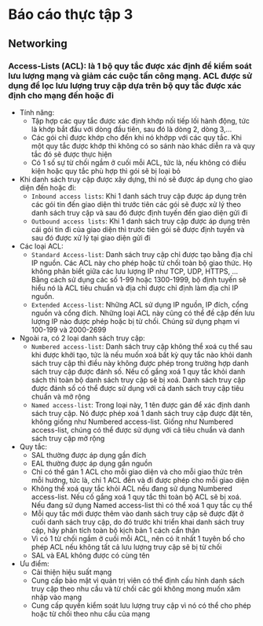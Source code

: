 # Báo cáo thực tập 3
## Networking
### Access-Lists (ACL): là 1 bộ quy tắc được xác định để kiểm soát lưu lượng mạng và giảm các cuộc tấn công mạng. ACL được sử dụng để lọc lưu lượng truy cập dựa trên bộ quy tắc được xác định cho mạng đến hoặc đi
- Tính năng:
  - Tập hợp các quy tắc được xác định khớp nối tiếp lối hành động, tức là khớp bắt đầu với dòng đầu tiên, sau đó là dòng 2, dòng 3,...
  - Các gói chỉ được khớp cho đến khi nó khớpp với các quy tắc. Khi một quy tắc được khớp thì không có so sánh nào khác diễn ra và quy tắc đó sẽ được thực hiện
  - Có 1 số sự từ chối ngầm ở cuối mỗi ACL, tức là, nếu không có điều kiện hoặc quy tắc phù hợp thì gói sẽ bị loại bỏ
- Khi danh sách truy cập được xây dựng, thì nó sẽ được áp dụng cho giao diện đến hoặc đi:
  - `Inbound access lists`: Khi 1 danh sách truy cập được áp dụng trên các gói tin đến giao diện thì trước tiên các gói sẽ được xử lý theo danh sách truy cập và sau đó được định tuyến đến giao diện gửi đi
  - `Outbound access lists`: Khi 1 danh sách truy cập được áp dụng trên cái gói tin đi của giao diện thì trước tiên gói sẽ được định tuyến và sau đó được xử lý tại giao diện gửi đi
- Các loại ACL:
  - `Standard Access-list`: Danh sách truy cập chỉ được tạo bằng địa chỉ IP nguồn. Các ACL này cho phép hoặc từ chối toàn bộ giao thức. Họ không phân biết giữa các lưu lượng IP như TCP, UDP, HTTPS, ... Bằng cách sử dụng các số 1-99 hoặc 1300-1999, bộ định tuyến sẽ hiểu nó là ACL tiêu chuẩn và địa chỉ được chỉ định làm địa chỉ IP nguồn.
  - `Extended Access-list`: Những ACL sử dụng IP nguồn, IP đích, cổng nguồn và cổng đích. Những loại ACL này cũng có thể đề cập đến lưu lượng IP nào được phép hoặc bị từ chối. Chúng sử dụng phạm vi 100-199 và 2000-2699
- Ngoài ra, có 2 loại danh sách truy cập:
  -  `Numbered access-list`: Danh sách truy cập không thể xoá cụ thể sau khi được khởi tạo, tức là nếu muốn xoá bất kỳ quy tắc nào khỏi danh sách truy cập thì điều này không được phép trong trường hợp danh sách truy cập được đánh số. Nếu cố gắng xoá 1 quy tắc khỏi danh sách thì toàn bộ danh sách truy cập sẽ bị xoá. Danh sách truy cập được đánh số có thể được sử dụng với cả danh sách truy cập tiêu chuẩn và mở rộng
  -  `Named access-list`: Trong loại này, 1 tên được gán để xác định danh sách truy cập. Nó được phép xoá 1 danh sách truy cập được đặt tên, không giống như Numbered access-list. Giống như Numbered access-list, chúng có thể được sử dụng với cả tiêu chuẩn và danh sách truy cập mở rộng 
- Quy tắc:
  - SAL thường được áp dụng gần đích 
  - EAL thường được áp dụng gần nguồn
  - Chỉ có thể gán 1 ACL cho mỗi giao diện và cho mỗi giao thức trên mỗi hướng, tức là, chỉ 1 ACL đến và đi được phép cho mỗi giao diện
  - Không thể xoá quy tắc khỏi ACL nếu đang sử dụng Numbered access-list. Nếu cố gắng xoá 1 quy tắc thì toàn bộ ACL sẽ bị xoá. Nếu đang sử dụng Named access-list thì có thể xoá 1 quy tắc cụ thể
  - Mỗi quy tắc mới được thêm vào danh sách truy cập sẽ được đặt ở cuối danh sách truy cập, do đó trước khi triển khai danh sách truy cập, hãy phân tích toàn bộ kịch bản 1 cách cẩn thận
  - Vì có 1 từ chối ngầm ở cuối mỗi ACL, nên có ít nhất 1 tuyên bố cho phép ACL nếu không tất cả lưu lượng truy cập sẽ bị từ chối
  - SAL và EAL không được có cùng tên
- Ưu điểm:
  - Cải thiện hiệu suất mạng
  - Cung cấp bảo mật vì quản trị viên có thể định cấu hình danh sách truy cập theo nhu cầu và từ chối các gói không mong muốn xâm nhập vào mạng
  - Cung cấp quyền kiểm soát lưu lượng truy cập vì nó có thể cho phép hoặc từ chối theo nhu cầu của mạng
